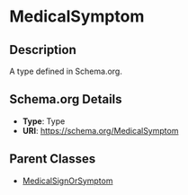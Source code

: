 # MedicalSymptom

## Description
A type defined in Schema.org.

## Schema.org Details
- **Type**: Type
- **URI**: https://schema.org/MedicalSymptom

## Parent Classes
- [MedicalSignOrSymptom](../MedicalSignOrSymptom.md)

